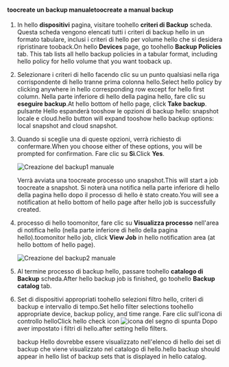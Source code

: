 <!--author=SharS last changed: 9/17/15-->

#### <a name="toocreate-a-manual-backup"></a><span data-ttu-id="8aabb-101">toocreate un backup manuale</span><span class="sxs-lookup"><span data-stu-id="8aabb-101">toocreate a manual backup</span></span>
1. <span data-ttu-id="8aabb-102">In hello **dispositivi** pagina, visitare toohello **criteri di Backup** scheda. Questa scheda vengono elencati tutti i criteri di backup hello in un formato tabulare, inclusi i criteri di hello per volume hello che si desidera ripristinare tooback.</span><span class="sxs-lookup"><span data-stu-id="8aabb-102">On hello **Devices** page, go toohello **Backup Policies** tab. This tab lists all hello backup policies in a tabular format, including hello policy for hello volume that you want tooback up.</span></span>
2. <span data-ttu-id="8aabb-103">Selezionare i criteri di hello facendo clic su un punto qualsiasi nella riga corrispondente di hello tranne prima colonna hello.</span><span class="sxs-lookup"><span data-stu-id="8aabb-103">Select hello policy by clicking anywhere in hello corresponding row except for hello first column.</span></span> <span data-ttu-id="8aabb-104">Nella parte inferiore di hello della pagina hello, fare clic su **eseguire backup**.</span><span class="sxs-lookup"><span data-stu-id="8aabb-104">At hello bottom of hello page, click **Take backup**.</span></span> <span data-ttu-id="8aabb-105">pulsante Hello espanderà tooshow le opzioni di backup hello: snapshot locale e cloud.</span><span class="sxs-lookup"><span data-stu-id="8aabb-105">hello button will expand tooshow hello backup options: local snapshot and cloud snapshot.</span></span> 
3. <span data-ttu-id="8aabb-106">Quando si sceglie una di queste opzioni, verrà richiesto di confermare.</span><span class="sxs-lookup"><span data-stu-id="8aabb-106">When you choose either of these options, you will be prompted for confirmation.</span></span> <span data-ttu-id="8aabb-107">Fare clic su **Sì**.</span><span class="sxs-lookup"><span data-stu-id="8aabb-107">Click **Yes**.</span></span> 
   
    ![Creazione del backup1 manuale](./media/storsimple-create-manual-backup-gov/HCS_CreateManualBackup1-gov-include.png)
   
    <span data-ttu-id="8aabb-109">Verrà avviata una toocreate processo uno snapshot.</span><span class="sxs-lookup"><span data-stu-id="8aabb-109">This will start a job toocreate a snapshot.</span></span> <span data-ttu-id="8aabb-110">Si noterà una notifica nella parte inferiore di hello della pagina hello dopo il processo di hello è stato creato.</span><span class="sxs-lookup"><span data-stu-id="8aabb-110">You will see a notification at hello bottom of hello page after hello job is successfully created.</span></span>
4. <span data-ttu-id="8aabb-111">processo di hello toomonitor, fare clic su **Visualizza processo** nell'area di notifica hello (nella parte inferiore di hello della pagina hello).</span><span class="sxs-lookup"><span data-stu-id="8aabb-111">toomonitor hello job, click **View Job** in hello notification area (at hello bottom of hello page).</span></span> 
   
    ![Creazione del backup2 manuale](./media/storsimple-create-manual-backup-gov/HCS_CreateManualBackup2-gov-include.png)
5. <span data-ttu-id="8aabb-113">Al termine processo di backup hello, passare toohello **catalogo di Backup** scheda.</span><span class="sxs-lookup"><span data-stu-id="8aabb-113">After hello backup job is finished, go toohello **Backup catalog** tab.</span></span>
6. <span data-ttu-id="8aabb-114">Set di dispositivi appropriati toohello selezioni filtro hello, criteri di backup e intervallo di tempo.</span><span class="sxs-lookup"><span data-stu-id="8aabb-114">Set hello filter selections toohello appropriate device, backup policy, and time range.</span></span> <span data-ttu-id="8aabb-115">Fare clic sull'icona di controllo hello</span><span class="sxs-lookup"><span data-stu-id="8aabb-115">Click hello check icon</span></span> ![icona del segno di spunta](./media/storsimple-create-manual-backup/HCS_CheckIcon-include.png) <span data-ttu-id="8aabb-117">Dopo aver impostato i filtri di hello.</span><span class="sxs-lookup"><span data-stu-id="8aabb-117">after setting hello filters.</span></span>
   
   <span data-ttu-id="8aabb-118">backup Hello dovrebbe essere visualizzato nell'elenco di hello dei set di backup che viene visualizzato nel catalogo di hello.</span><span class="sxs-lookup"><span data-stu-id="8aabb-118">hello backup should appear in hello list of backup sets that is displayed in hello catalog.</span></span>

